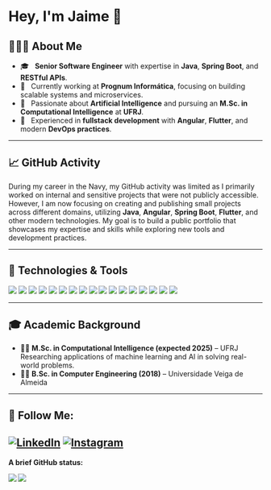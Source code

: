 # Hey, I'm Jaime 👋

## 👨🏻‍💻 About Me

- 🎓 &nbsp; **Senior Software Engineer** with expertise in **Java**, **Spring Boot**, and **RESTful APIs**.  
- 💼 &nbsp; Currently working at **Prognum Informática**, focusing on building scalable systems and microservices.  
- 🤖 &nbsp; Passionate about **Artificial Intelligence** and pursuing an **M.Sc. in Computational Intelligence** at **UFRJ**.  
- 🚀 &nbsp; Experienced in **fullstack development** with **Angular**, **Flutter**, and modern **DevOps practices**.  

---

## 📈 GitHub Activity

During my career in the Navy, my GitHub activity was limited as I primarily worked on internal and sensitive projects that were not publicly accessible. However, I am now focusing on creating and publishing small projects across different domains, utilizing **Java**, **Angular**, **Spring Boot**, **Flutter**, and other modern technologies. My goal is to build a public portfolio that showcases my expertise and skills while exploring new tools and development practices.

---

## 🔧 Technologies & Tools

![](https://img.shields.io/badge/Language-Java-informational?style=flat&logo=java&logoColor=white&color=blueviolet)
![](https://img.shields.io/badge/Framework-Spring_Boot-informational?style=flat&logo=spring&logoColor=white&color=blueviolet)
![](https://img.shields.io/badge/Framework-Spring_Data-informational?style=flat&logo=spring&logoColor=white&color=blueviolet)
![](https://img.shields.io/badge/Framework-Spring_Security-informational?style=flat&logo=spring&logoColor=white&color=blueviolet)
![](https://img.shields.io/badge/Frontend-Angular-informational?style=flat&logo=angular&logoColor=white&color=blueviolet)
![](https://img.shields.io/badge/Frontend-Flutter-informational?style=flat&logo=flutter&logoColor=white&color=blueviolet)
![](https://img.shields.io/badge/Database-PostgreSQL-informational?style=flat&logo=postgresql&logoColor=white&color=blueviolet)
![](https://img.shields.io/badge/Database-MySQL-informational?style=flat&logo=mysql&logoColor=white&color=blueviolet)
![](https://img.shields.io/badge/Database-MongoDB-informational?style=flat&logo=mongodb&logoColor=white&color=blueviolet)
![](https://img.shields.io/badge/DevOps-Docker-informational?style=flat&logo=docker&logoColor=white&color=blueviolet)
![](https://img.shields.io/badge/DevOps-Jenkins-informational?style=flat&logo=jenkins&logoColor=white&color=blueviolet)
![](https://img.shields.io/badge/DevOps-Azure_DevOps-informational?style=flat&logo=microsoft-azure&logoColor=white&color=blueviolet)
![](https://img.shields.io/badge/Testing-JUnit-informational?style=flat&logo=java&logoColor=white&color=blueviolet)
![](https://img.shields.io/badge/Testing-Mockito-informational?style=flat&logo=java&logoColor=white&color=blueviolet)
![](https://img.shields.io/badge/AI-Python-informational?style=flat&logo=python&logoColor=white&color=blueviolet)
![](https://img.shields.io/badge/AI-Machine_Learning-informational?style=flat&logo=tensorflow&logoColor=white&color=blueviolet)
![](https://img.shields.io/badge/AI-Deep_Learning-informational?style=flat&logo=pytorch&logoColor=white&color=blueviolet)

---

## 🎓 Academic Background

- 🧑‍🎓 **M.Sc. in Computational Intelligence (expected 2025)** – UFRJ  
  Researching applications of machine learning and AI in solving real-world problems.
- 👨‍🎓 **B.Sc. in Computer Engineering (2018)** – Universidade Veiga de Almeida  

---

## 📡 Follow Me:

[![LinkedIn](https://img.shields.io/badge/-LINKEDIN-0077B5?style=for-the-badge&logo=linkedin&logoColor=white)](https://www.linkedin.com/in/jaimevicentejr/)
[![Instagram](https://img.shields.io/badge/-Instagram-E4405F?style=for-the-badge&logo=instagram&logoColor=white)](https://www.instagram.com/seu-usuario-instagram/)
---

**A brief GitHub status:** 

<a href="https://github.com/anuraghazra/github-readme-stats">
  <img align="left" src="https://github-readme-stats.vercel.app/api/top-langs/?username=jdeveloperweb&hide=javascript,html,css&theme=onedark" />
</a>

<a href="https://github.com/anuraghazra/github-readme-stats">
  <img align="left" src="https://github-readme-stats.vercel.app/api?username=jdeveloperweb&show_icons=true&theme=onedark" />
</a>
